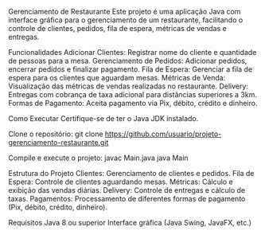 Gerenciamento de Restaurante
Este projeto é uma aplicação Java com interface gráfica para o gerenciamento de um restaurante, facilitando o controle de clientes, pedidos, fila de espera, métricas de vendas e entregas.

Funcionalidades
Adicionar Clientes: Registrar nome do cliente e quantidade de pessoas para a mesa.
Gerenciamento de Pedidos: Adicionar pedidos, encerrar pedidos e finalizar pagamento.
Fila de Espera: Gerenciar a fila de espera para os clientes que aguardam mesas.
Métricas de Venda: Visualização das métricas de vendas realizadas no restaurante.
Delivery: Entregas com cobrança de taxa adicional para distâncias superiores a 3km.
Formas de Pagamento: Aceita pagamento via Pix, débito, crédito e dinheiro.

Como Executar
Certifique-se de ter o Java JDK instalado.

Clone o repositório:
git clone https://github.com/usuario/projeto-gerenciamento-restaurante.git

Compile e execute o projeto:
javac Main.java
java Main

Estrutura do Projeto
Clientes: Gerenciamento de clientes e pedidos.
Fila de Espera: Controle de clientes aguardando mesas.
Métricas: Cálculo e exibição das vendas diárias.
Delivery: Controle de entregas e cálculo de taxas.
Pagamentos: Processamento de diferentes formas de pagamento (Pix, débito, crédito, dinheiro).

Requisitos
Java 8 ou superior
Interface gráfica (Java Swing, JavaFX, etc.)
